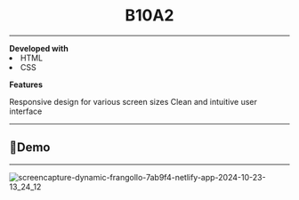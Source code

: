 <h1 align="center" id="title"> B10A2 </h1>
<hr>
<b>Developed with</b>

<li>HTML</li>
<li>CSS</li>

<b>Features</b>

Responsive design for various screen sizes
Clean and intuitive user interface
<hr>
<h2> 🚀Demo </h2>

<hr>

![screencapture-dynamic-frangollo-7ab9f4-netlify-app-2024-10-23-13_24_12](https://github.com/user-attachments/assets/681fa2d2-1fa4-4812-9dfe-cab1fc9e56e5)

